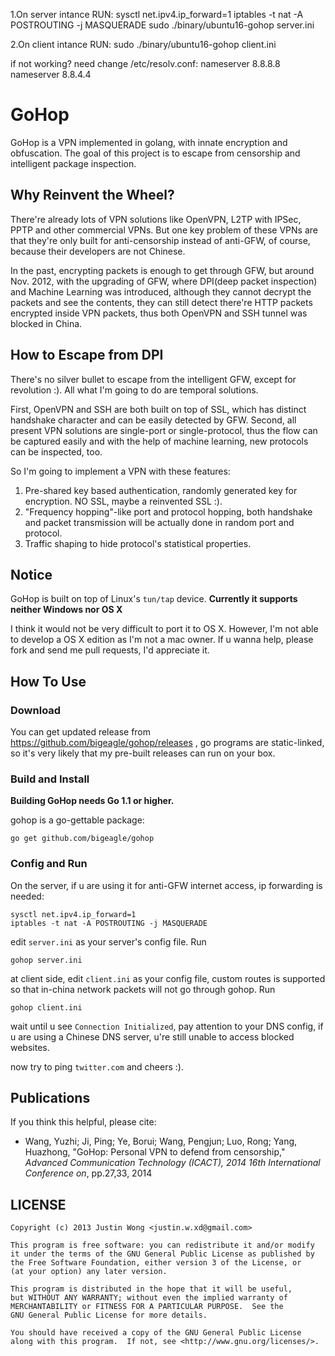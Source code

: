
1.On server intance RUN:
sysctl net.ipv4.ip_forward=1
iptables -t nat -A POSTROUTING -j MASQUERADE
sudo ./binary/ubuntu16-gohop server.ini

2.On client intance RUN:
sudo ./binary/ubuntu16-gohop client.ini

if not working?
need change  /etc/resolv.conf:
nameserver 8.8.8.8
nameserver 8.8.4.4




GoHop
=====
GoHop is a VPN implemented in golang, with innate encryption and obfuscation. The goal of this project is to escape from censorship and
intelligent package inspection.

Why Reinvent the Wheel?
------

There're already lots of VPN solutions like OpenVPN, L2TP with IPSec, PPTP and other commercial VPNs. But one key problem of these VPNs are
that they're only built for anti-censorship instead of anti-GFW, of course, because their developers are not Chinese.

In the past, encrypting packets is enough to get through GFW, but around Nov. 2012, with the upgrading of GFW, where DPI(deep packet
inspection) and Machine Learning was introduced, although they cannot decrypt the packets and see the contents, they can still detect
there're HTTP packets encrypted inside VPN packets, thus both OpenVPN and SSH tunnel was blocked in China.

How to Escape from DPI
------

There's no silver bullet to escape from the intelligent GFW, except for revolution :). All what I'm going to do are temporal solutions.

First, OpenVPN and SSH are both built on top of SSL, which has distinct handshake character and can be easily detected by GFW. Second, all
present VPN solutions are single-port or single-protocol, thus the flow can be captured easily and with the help of machine learning, new
protocols can be inspected, too.

So I'm going to implement a VPN with these features:

1. Pre-shared key based authentication, randomly generated key for encryption. NO SSL, maybe a reinvented SSL :).
2. "Frequency hopping"-like port and protocol hopping, both handshake and packet transmission will be actually done in random port and protocol.
3. Traffic shaping to hide protocol's statistical properties.

Notice
-------

GoHop is built on top of Linux's `tun/tap` device. **Currently it supports neither Windows nor OS X**

I think it would not be very difficult to port it to OS X. However, I'm not able to develop a OS X edition as I'm not a mac owner. If
u wanna help, please fork and send me pull requests, I'd appreciate it.

How To Use
------

### Download

You can get updated release from https://github.com/bigeagle/gohop/releases , go programs are static-linked, so it's very likely that my
pre-built releases can run on your box.

### Build and Install

**Building GoHop needs Go 1.1 or higher.**

gohop is a go-gettable package:

```
go get github.com/bigeagle/gohop
```

### Config and Run

On the server, if u are using it for anti-GFW internet access, ip forwarding is needed:

```
sysctl net.ipv4.ip_forward=1
iptables -t nat -A POSTROUTING -j MASQUERADE
```

edit `server.ini` as your server's config file. Run
```
gohop server.ini
```

at client side, edit `client.ini` as your config file, custom routes is supported so that in-china network packets will not go through gohop. Run
```
gohop client.ini
```
wait until u see `Connection Initialized`, pay attention to your DNS config, if u are using a Chinese DNS server, u're still unable to
access blocked websites.

now try to ping `twitter.com` and cheers :).


Publications
-------

If you think this helpful, please cite:

* Wang, Yuzhi; Ji, Ping; Ye, Borui; Wang, Pengjun; Luo, Rong; Yang, Huazhong, "GoHop: Personal VPN to defend from censorship," 
_Advanced Communication Technology (ICACT), 2014 16th International Conference on_, pp.27,33, 2014


LICENSE
------

```
Copyright (c) 2013 Justin Wong <justin.w.xd@gmail.com>

This program is free software: you can redistribute it and/or modify    
it under the terms of the GNU General Public License as published by    
the Free Software Foundation, either version 3 of the License, or    
(at your option) any later version.    

This program is distributed in the hope that it will be useful,    
but WITHOUT ANY WARRANTY; without even the implied warranty of    
MERCHANTABILITY or FITNESS FOR A PARTICULAR PURPOSE.  See the    
GNU General Public License for more details.    

You should have received a copy of the GNU General Public License    
along with this program.  If not, see <http://www.gnu.org/licenses/>.
```

